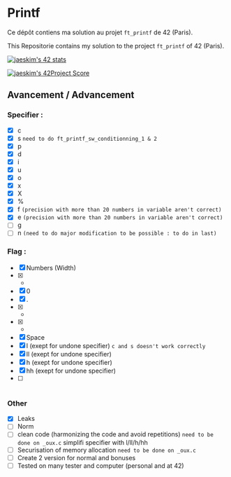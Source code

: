 # Printf

Ce dépôt contiens ma solution au projet `ft_printf` de 42 (Paris).

This Repositorie contains my solution to the project `ft_printf` of 42 (Paris).

[![jaeskim's 42 stats](https://badge42.herokuapp.com/api/stats/cmaginot?cursus=42cursus&privacyName=true)](https://github.com/JaeSeoKim/badge42)

[![jaeskim's 42Project Score](https://badge42.herokuapp.com/api/project/cmaginot/ft_printf)](https://github.com/JaeSeoKim/badge42)

## Avancement / Advancement

### Specifier :

- [x] c 
- [x] s `need to do ft_printf_sw_conditionning_1 & 2`
- [x] p
- [x] d
- [x] i
- [x] u
- [x] o
- [x] x
- [x] X
- [x] %
- [x] f `(precision with more than 20 numbers in variable aren't correct)`
- [x] e `(precision with more than 20 numbers in variable aren't correct)`
- [ ] g 
- [ ] n `(need to do major modification to be possible : to do in last)`

### Flag :

- [x] Numbers (Width)
- [x] -
- [x] 0
- [x] .
- [x] *
- [x] +
- [x] Space
- [x] l (exept for undone specifier) `c and s doesn't work correctly`
- [x] ll (exept for undone specifier)
- [x] h (exept for undone specifier)
- [x] hh (exept for undone specifier)
- [ ] #

### Other

- [x] Leaks
- [ ] Norm
- [ ] clean code (harmonizing the code and avoid repetitions) `need to be done on _oux.c` simplifi specifier with l/ll/h/hh
- [ ] Securisation of memory allocation `need to be done on _oux.c`
- [ ] Create 2 version for normal and bonuses
- [ ] Tested on many tester and computer (personal and at 42)
